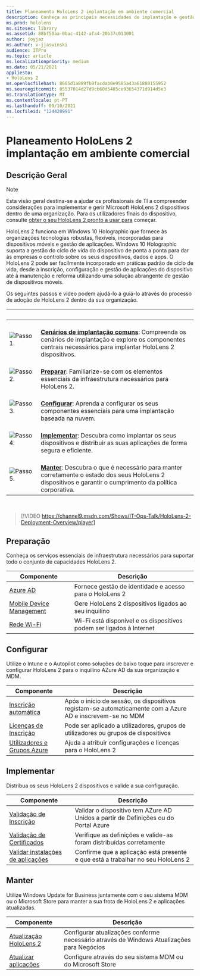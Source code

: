 ```yaml
---
title: Planeamento HoloLens 2 implantação em ambiente comercial
description: Conheça as principais necessidades de implantação e gestão de HoloLens em ambientes empresariais, incluindo infraestruturas, diretório ativo azul e gestão de dispositivos móveis.
ms.prod: hololens
ms.sitesec: library
ms.assetid: 88bf50aa-0bac-4142-afa4-20b37c013001
author: joyjaz
ms.author: v-jjaswinski
audience: ITPro
ms.topic: article
ms.localizationpriority: medium
ms.date: 05/21/2021
appliesto:
- HoloLens 2
ms.openlocfilehash: 8605d1a889fb9facdab0e9585a43a61880155952
ms.sourcegitcommit: 05537014d27d9cb60d5485ce93654371d914d5e3
ms.translationtype: MT
ms.contentlocale: pt-PT
ms.lasthandoff: 09/10/2021
ms.locfileid: "124428991"
---
```

# <a name="planning-hololens-2-deployment-in-a-commercial-environment"></a>Planeamento HoloLens 2 implantação em ambiente comercial

## <a name="overview"></a>Descrição Geral

> [!NOTE]
> Esta visão geral destina-se a ajudar os profissionais de TI a compreender considerações para implementar e gerir Microsoft HoloLens 2 dispositivos dentro de uma organização. Para os utilizadores finais do dispositivo, consulte [obter o seu HoloLens 2 pronto a usar para](hololens2-setup.md) começar.

HoloLens 2 funciona em Windows 10 Holographic que fornece às organizações tecnologias robustas, flexíveis, incorporadas para dispositivos móveis e gestão de aplicações. Windows 10 Holographic suporta a gestão do ciclo de vida do dispositivo de ponta a ponta para dar às empresas o controlo sobre os seus dispositivos, dados e apps. O HoloLens 2 pode ser facilmente incorporado em práticas padrão de ciclo de vida, desde a inscrição, configuração e gestão de aplicações do dispositivo até à manutenção e reforma utilizando uma solução abrangente de gestão de dispositivos móveis.

Os seguintes passos e vídeo podem ajudá-lo a guiá-lo através do processo de adoção de HoloLens 2 dentro da sua organização.

| &nbsp; | &nbsp; |
|--|--|
| ![Passo 1.](images/1green.png)| <br/> **[Cenários de implantação comuns](hololens-requirements.md)**: Compreenda os cenários de implantação e explore os componentes centrais necessários para implantar HoloLens 2 dispositivos. |
| ![Passo 2.](images/2green.png)| <br/> **[Preparar](#prepare)**: Familiarize-se com os elementos essenciais da infraestrutura necessários para HoloLens 2. |
| ![Passo 3.](images/3green.png) | <br/> **[Configurar](#configure)**: Aprenda a configurar os seus componentes essenciais para uma implantação baseada na nuvem. |
| ![Passo 4:](images/4green.png) | <br/> **[Implementar](#deploy)**: Descubra como implantar os seus dispositivos e distribuir as suas aplicações de forma segura e eficiente. |
| ![Passo 5.](images/5green.png) | <br/> **[Manter](#maintain)**: Descubra o que é necessário para manter corretamente o estado dos seus HoloLens 2 dispositivos e garantir o cumprimento da política corporativa. |

<br/>

> [!VIDEO https://channel9.msdn.com/Shows/IT-Ops-Talk/HoloLens-2-Deployment-Overview/player]

## <a name="prepare"></a>Preparação

Conheça os serviços essenciais de infraestrutura necessários para suportar todo o conjunto de capacidades HoloLens 2.

| Componente | Descrição |
|-----------|------------|
| [Azure AD](hololens-identity.md) | Fornece gestão de identidade e acesso para o HoloLens 2  |
| [Mobile Device Management](hololens-mdm-configure.md)| Gere HoloLens 2 dispositivos ligados ao seu inquilino  |
| [Rede Wi-Fi](hololens-commercial-infrastructure.md)| Wi-Fi está disponível e os dispositivos podem ser ligados à Internet  |

## <a name="configure"></a>Configurar

Utilize o Intune e o Autopilot como soluções de baixo toque para inscrever e configurar HoloLens 2 para o inquilino AZure AD da sua organização e MDM.

| Componente | Descrição |
|-----------|------------|
| [Inscrição automática](hololens-enroll-mdm.md#auto-enrollment-in-mdm) | Após o início de sessão, os dispositivos registam-se automaticamente com a Azure AD e inscrevem-se no MDM  |
| [Licenças de Inscrição](hololens2-cloud-connected-configure.md#application-licenses)| Pode ser aplicado a utilizadores, grupos de utilizadores ou grupos de dispositivos  |
| [Utilizadores e Grupos Azure](hololens2-cloud-connected-configure.md#azure-users-and-groups) | Ajuda a atribuir configurações e licenças para o HoloLens 2  |

## <a name="deploy"></a>Implementar

Distribua os seus HoloLens 2 dispositivos e valide a sua configuração. 

| Componente | Descrição |
|-----------|------------|
| [Validação de Inscrição](hololens2-corp-connected-deploy.md#enrollment-validation) | Validar o dispositivo tem AZure AD Unidos a partir de Definições ou do Portal Azure |
| [Validação de Certificados](hololens2-corp-connected-deploy.md#wi-fi-certificate-validation) | Verifique as definições e valide-as foram distribuídas corretamente |
| [Validar instalações de aplicações](hololens2-corp-connected-deploy.md#validate-lob-app-install) | Confirme que a aplicação está presente e que está a trabalhar no seu HoloLens 2 |

## <a name="maintain"></a>Manter

Utilize Windows Update for Business juntamente com o seu sistema MDM ou o Microsoft Store para manter a sua frota de HoloLens 2 e aplicações atualizadas.

| Componente | Descrição |
|-----------|------------|
| [Atualização HoloLens 2](hololens-updates.md) | Configurar atualizações conforme necessário através de Windows Atualizações para Negócios |
| [Atualizar aplicações](app-deploy-overview.md) | Configure através do seu sistema MDM ou do Microsoft Store
